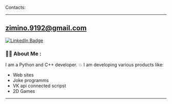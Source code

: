 
Contacts:

---------------------
zimino.9192@gmail.com
---------------------


<div id="badges">
  <a href="https://vk.com/zim1no">
     <img src="https://img.shields.io/badge/VK-blue?logo=VK&logoColor=white" alt="LinkedIn Badge"/>
  </a>
</div>


### :man_technologist: About Me :
I am a Python and C++ developer.
:boom: I am developing various products like:
* Web sites
* Joke programms
* VK api connected scripst
* 2D Games

---

